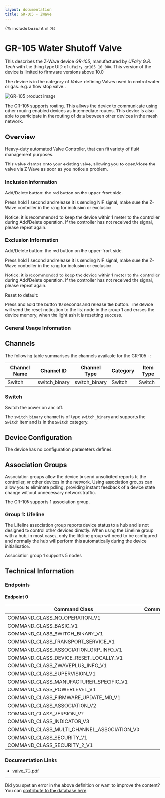 ```yaml
---
layout: documentation
title: GR-105 - ZWave
---
```


{% include base.html %}

# GR-105 Water Shutoff Valve
This describes the Z-Wave device *GR-105*, manufactured by *UFairy G.R. Tech* with the thing type UID of ```ufairy_gr105_10_000```.
This version of the device is limited to firmware versions above 10.0

The device is in the category of *Valve*, defining Valves used to control water or gas. e.g. a flow stop valve..

![GR-105 product image](https://opensmarthouse.org/zwavedatabase/1291/image/)


The GR-105 supports routing. This allows the device to communicate using other routing enabled devices as intermediate routers.  This device is also able to participate in the routing of data between other devices in the mesh network.

## Overview

Heavy-duty automated Valve Controller, that can fit variety of ﬂuid management purposes.

This valve clamps onto your existing valve, allowing you to open/close the valve via Z-Wave as soon as you notice a problem.

### Inclusion Information

Add/Delete button: the red button on the upper-front side.  


Press hold 1 second and release it is sending NIF signal, make sure the Z-Wave controller in the rang for inclusion or exclusion.  


Notice: it is recommended to keep the device within 1 meter to the controller during Add/Delete operation. If the controller has not received the signal, please repeat again.

### Exclusion Information

Add/Delete button: the red button on the upper-front side.  


Press hold 1 second and release it is sending NIF signal, make sure the Z-Wave controller in the rang for inclusion or exclusion.  


Notice: it is recommended to keep the device within 1 meter to the controller during Add/Delete operation. If the controller has not received the signal, please repeat again.

  


Reset to default:

Press and hold the button 10 seconds and release the button. The device will send the reset notication to the list node in the group 1 and erases the device memory, when the light ash it is resetting success.

### General Usage Information



## Channels

The following table summarises the channels available for the GR-105 -:

| Channel Name | Channel ID | Channel Type | Category | Item Type |
|--------------|------------|--------------|----------|-----------|
| Switch | switch_binary | switch_binary | Switch | Switch | 

### Switch
Switch the power on and off.

The ```switch_binary``` channel is of type ```switch_binary``` and supports the ```Switch``` item and is in the ```Switch``` category.



## Device Configuration

The device has no configuration parameters defined.

## Association Groups

Association groups allow the device to send unsolicited reports to the controller, or other devices in the network. Using association groups can allow you to eliminate polling, providing instant feedback of a device state change without unnecessary network traffic.

The GR-105 supports 1 association group.

### Group 1: Lifeline

The Lifeline association group reports device status to a hub and is not designed to control other devices directly. When using the Lineline group with a hub, in most cases, only the lifeline group will need to be configured and normally the hub will perform this automatically during the device initialisation.

Association group 1 supports 5 nodes.

## Technical Information

### Endpoints

#### Endpoint 0

| Command Class | Comment |
|---------------|---------|
| COMMAND_CLASS_NO_OPERATION_V1| |
| COMMAND_CLASS_BASIC_V1| |
| COMMAND_CLASS_SWITCH_BINARY_V1| |
| COMMAND_CLASS_TRANSPORT_SERVICE_V1| |
| COMMAND_CLASS_ASSOCIATION_GRP_INFO_V1| |
| COMMAND_CLASS_DEVICE_RESET_LOCALLY_V1| |
| COMMAND_CLASS_ZWAVEPLUS_INFO_V1| |
| COMMAND_CLASS_SUPERVISION_V1| |
| COMMAND_CLASS_MANUFACTURER_SPECIFIC_V1| |
| COMMAND_CLASS_POWERLEVEL_V1| |
| COMMAND_CLASS_FIRMWARE_UPDATE_MD_V1| |
| COMMAND_CLASS_ASSOCIATION_V2| |
| COMMAND_CLASS_VERSION_V2| |
| COMMAND_CLASS_INDICATOR_V3| |
| COMMAND_CLASS_MULTI_CHANNEL_ASSOCIATION_V3| |
| COMMAND_CLASS_SECURITY_V1| |
| COMMAND_CLASS_SECURITY_2_V1| |

### Documentation Links

* [valve_7G.pdf](https://opensmarthouse.org/zwavedatabase/1291/valve_7G.pdf)

---

Did you spot an error in the above definition or want to improve the content?
You can [contribute to the database here](https://opensmarthouse.org/zwavedatabase/1291).
